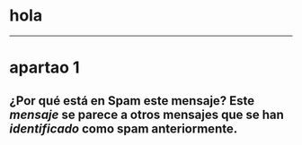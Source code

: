 # hola
---
# apartao 1
¿Por qué está en Spam este mensaje? Este *mensaje* se parece **a otros mensajes** que se han ***identificado*** como spam anteriormente.
---
